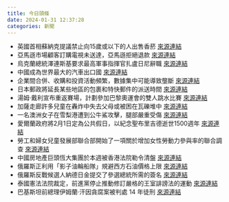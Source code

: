 ```yaml
---
title: 今日頭條
date: 2024-01-31 12:37:28
categories: 新聞            
---
```

- 英國首相蘇納克提議禁止向15歲或以下的人出售香菸 [來源連結](https://www.theguardian.com/commentisfree/2024/jan/31/tories-nanny-state-prime-minister-smoking)
- 亞馬遜市場顧客訂購電視未送達，亞馬遜拒絕退款 [來源連結](https://www.theguardian.com/money/2024/jan/31/amazon-plays-the-blame-game-over-my-missing-tv)
- 烏克蘭總統澤連斯基要求最高軍事指揮官扎盧日尼辭職 [來源連結](https://www.theguardian.com/world/2024/jan/31/russia-ukraine-war-at-a-glance-what-we-know-on-day-707)
- 中國成為世界最大的汽車出口國 [來源連結](https://www.japantimes.co.jp/business/2024/01/31/economy/china-beats-japan-vehicle-exports/)
- 企業間合併、收購和投資活動頻繁，數據集中可能導致壟斷 [來源連結](https://asiatimes.com/2024/01/ai-mergers-surge-in-race-for-data-dominance/)
- 日本郵政將延長某些地區的包裹和特快郵件的派送時間 [來源連結](https://www.japantimes.co.jp/business/2024/01/31/companies/japan-post-delivery-time-delay/)
- 湯姆·戴利宣布重返賽場，計劃參加巴黎奧運會的雙人跳水比賽 [來源連結](https://www.theguardian.com/sport/2024/jan/31/papa-i-want-to-see-you-at-the-olympics-tom-daley-on-what-made-him-unretire)
- 加薩走廊許多兒童在轟炸中失去父母或被困在瓦礫堆中 [來源連結](https://www.bbc.com/news/world-middle-east-68141039)
- 一名澳洲女子在雪梨港遭到公牛鯊攻擊，腿部嚴重受傷 [來源連結](https://www.bbc.com/news/world-australia-68150777)
- 愛爾蘭政府將2月1日定為公共假日，以紀念聖布里吉德逝世1500週年 [來源連結](https://www.theguardian.com/travel/2024/jan/31/st-brigid-in-ireland-kildare-near-dublin)
- 勞工和婦女兒童發展部聯合部開始了一項關於增加女性勞動力參與率的聯合調查 [來源連結](https://www.thehindu.com/news/morning-digest-january-31-2024/article67794320.ece)
- 中國房地產巨頭恆大集團於本週被香港法院勒令清盤 [來源連結](https://edition.cnn.com/2024/01/31/business/evergrande-explainer-what-next-intl-hnk/index.html)
- 俄羅斯正利用「影子油輪船隊」規避西方石油價格上限 [來源連結](https://www.theguardian.com/world/live/2024/jan/31/russia-ukraine-war-live-latest-updates)
- 俄羅斯反戰候選人納德日金提交了參選總統所需的簽名 [來源連結](https://edition.cnn.com/2024/01/31/europe/boris-nadezhdin-candidate-russian-election-intl/index.html)
- 泰國憲法法院裁定，前進黨停止推動修訂嚴格的王室誹謗法的運動 [來源連結](https://edition.cnn.com/2024/01/31/asia/thailand-move-forward-lese-majeste-verdict-intl-hnk/index.html)
- 巴基斯坦前總理伊姆蘭·汗因貪腐案被判處 14 年徒刑 [來源連結](https://www.theguardian.com/world/2024/jan/31/imran-khan-pakistan-former-pm-sentenced-prison-14-years-corruption-charges)



